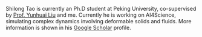 Shilong Tao is currently an Ph.D student at Peking University, co-supervised by [Prof. Yunhuai Liu](http://www.yunhuai.net/Yunhuai.htm) and me.  Currently he is working on AI4Science, simulating complex dynamics involving deformable solids and fluids. More information is shown in his [Google Scholar](https://scholar.google.com/citations?hl=zh-CN&user=rjsq9xMAAAAJ) profile. 